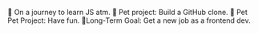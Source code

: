 🚀 On a journey to learn JS atm. 
    🚀 Pet project: Build a GitHub clone.
        🚀 Pet Pet Project: Have fun. 
              🚀Long-Term Goal: Get a new job as a frontend dev.


<!---
lgitp9000/lgitp9000 is a ✨ special ✨ repository because its `README.md` (this file) appears on your GitHub profile.
You can click the Preview link to take a look at your changes.
--->
